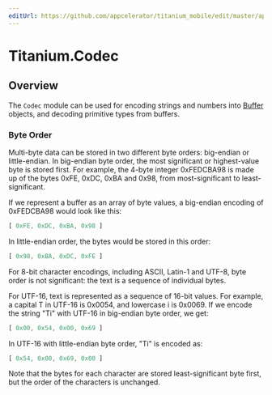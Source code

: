 ```yaml
---
editUrl: https://github.com/appcelerator/titanium_mobile/edit/master/apidoc/Titanium/Codec/Codec.yml
---
```

# Titanium.Codec

<TypeHeader/>

## Overview

The `Codec` module can be used for encoding strings and numbers into [Buffer](Titanium.Buffer)
objects, and decoding primitive types from buffers.

### Byte Order

Multi-byte data can be stored in two different byte orders: big-endian or
little-endian. In big-endian byte order, the most significant or highest-value
byte is stored first. For example, the 4-byte integer 0xFEDCBA98 is made up of the
bytes 0xFE, 0xDC, 0xBA and 0x98, from most-significant to least-significant.

If we represent a buffer as an array of byte values, a big-endian encoding of
0xFEDCBA98 would look like this:

``` js
[ 0xFE, 0xDC, 0xBA, 0x98 ]
```

In little-endian order, the bytes would be stored in this order:

``` js
[ 0x98, 0xBA, 0xDC, 0xFE ]
```

For 8-bit character encodings, including ASCII, Latin-1 and UTF-8, byte order is not
significant: the text is a sequence of individual bytes.

For UTF-16, text is represented as a sequence of 16-bit values. For example,
a capital T in UTF-16 is 0x0054, and lowercase i is 0x0069. If we encode the string
"Ti" with UTF-16 in big-endian byte order, we get:

``` js
[ 0x00, 0x54, 0x00, 0x69 ]
```

In UTF-16 with little-endian byte order, "Ti" is encoded as:

``` js
[ 0x54, 0x00, 0x69, 0x00 ]
```

Note that the bytes for each character are stored least-significant byte first, but
the order of the characters is unchanged.

<ApiDocs/>
